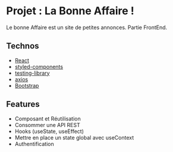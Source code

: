 # Projet : La Bonne Affaire !

Le bonne Affaire est un site de petites annonces.
Partie FrontEnd.

## Technos
- [React](https://reactjs.org/)
- [styled-components](https://www.styled-components.com/)
- [testing-library](https://testing-library.com/)
- [axios](https://www.npmjs.com/package/axios)
- [Bootstrap](https://getbootstrap.com/)

## Features
- Composant et Réutilisation
- Consommer une API REST
- Hooks (useState, useEffect)
- Mettre en place un state global avec useContext
- Authentification
